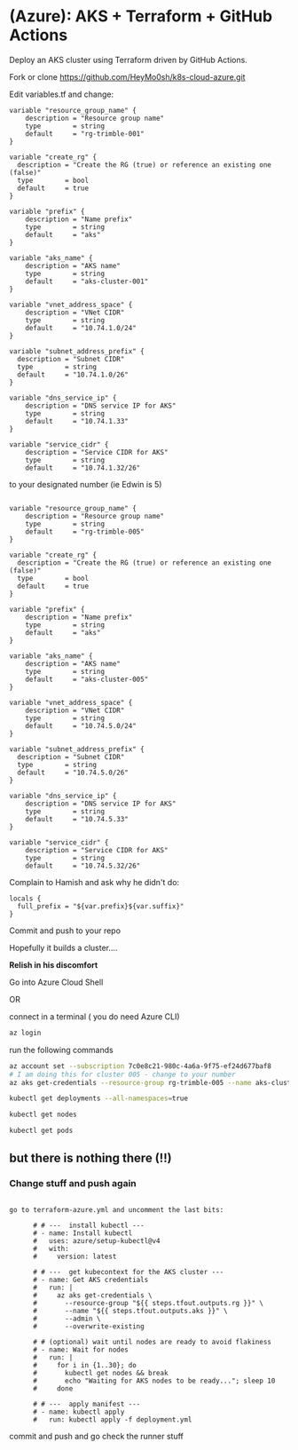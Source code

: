   #  (Azure): AKS + Terraform + GitHub Actions

  Deploy an AKS cluster using Terraform driven by GitHub Actions.

Fork or clone  https://github.com/HeyMo0sh/k8s-cloud-azure.git

Edit variables.tf and change:

``` text 
variable "resource_group_name" {
	description = "Resource group name"
	type        = string
	default     = "rg-trimble-001"
}

variable "create_rg" {
  description = "Create the RG (true) or reference an existing one (false)"
  type        = bool
  default     = true
}

variable "prefix" {
	description = "Name prefix"
	type        = string
	default     = "aks"
}

variable "aks_name" {
	description = "AKS name"
	type        = string
	default     = "aks-cluster-001"
}

variable "vnet_address_space" {
	description = "VNet CIDR"
	type        = string
	default     = "10.74.1.0/24"
}

variable "subnet_address_prefix" {
  description = "Subnet CIDR"
  type        = string
  default     = "10.74.1.0/26"
}

variable "dns_service_ip" {
	description = "DNS service IP for AKS"
	type        = string
	default     = "10.74.1.33"
}

variable "service_cidr" {
	description = "Service CIDR for AKS"
	type        = string
	default     = "10.74.1.32/26"
```

to your designated number (ie Edwin is 5)

``` text 

variable "resource_group_name" {
	description = "Resource group name"
	type        = string
	default     = "rg-trimble-005"
}

variable "create_rg" {
  description = "Create the RG (true) or reference an existing one (false)"
  type        = bool
  default     = true
}

variable "prefix" {
	description = "Name prefix"
	type        = string
	default     = "aks"
}

variable "aks_name" {
	description = "AKS name"
	type        = string
	default     = "aks-cluster-005"
}

variable "vnet_address_space" {
	description = "VNet CIDR"
	type        = string
	default     = "10.74.5.0/24"
}

variable "subnet_address_prefix" {
  description = "Subnet CIDR"
  type        = string
  default     = "10.74.5.0/26"
}

variable "dns_service_ip" {
	description = "DNS service IP for AKS"
	type        = string
	default     = "10.74.5.33"
}

variable "service_cidr" {
	description = "Service CIDR for AKS"
	type        = string
	default     = "10.74.5.32/26"

```

Complain to Hamish and ask why he didn't do:

``` text
locals {
  full_prefix = "${var.prefix}${var.suffix}"
}

```

Commit and push to your repo

Hopefully it builds a cluster....

**Relish in his discomfort**

Go into Azure Cloud Shell 

OR

connect in a terminal ( you do need Azure CLI)

``` bash
az login
```

run the following commands

```bash
az account set --subscription 7c0e8c21-980c-4a6a-9f75-ef24d677baf8
# I am doing this for cluster 005 - change to your number
az aks get-credentials --resource-group rg-trimble-005 --name aks-cluster-005 --overwrite-existing

kubectl get deployments --all-namespaces=true

kubectl get nodes

kubectl get pods

```

## but there is nothing there (!!)

### Change stuff and push again

```text 

go to terraform-azure.yml and uncomment the last bits:

      # # ---  install kubectl ---
      # - name: Install kubectl
      #   uses: azure/setup-kubectl@v4
      #   with:
      #     version: latest

      # # ---  get kubecontext for the AKS cluster ---
      # - name: Get AKS credentials
      #   run: |
      #     az aks get-credentials \
      #       --resource-group "${{ steps.tfout.outputs.rg }}" \
      #       --name "${{ steps.tfout.outputs.aks }}" \
      #       --admin \
      #       --overwrite-existing

      # # (optional) wait until nodes are ready to avoid flakiness
      # - name: Wait for nodes
      #   run: |
      #     for i in {1..30}; do
      #       kubectl get nodes && break
      #       echo "Waiting for AKS nodes to be ready..."; sleep 10
      #     done

      # # ---  apply manifest ---
      # - name: kubectl apply
      #   run: kubectl apply -f deployment.yml

```

commit and push and go check the runner stuff
